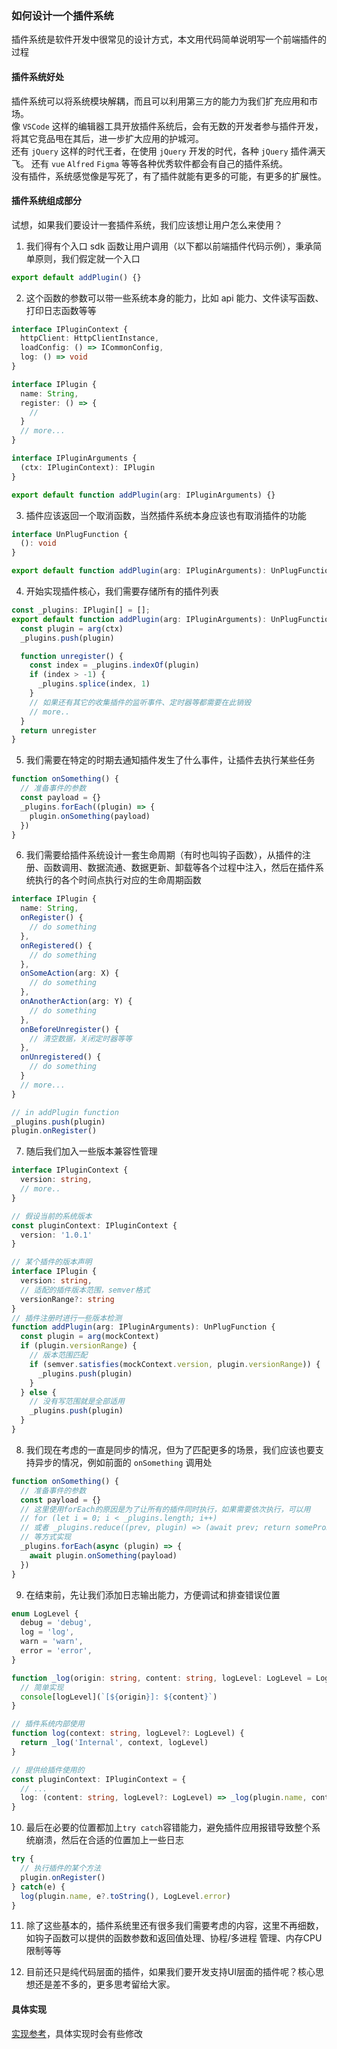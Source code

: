 ### 如何设计一个插件系统
插件系统是软件开发中很常见的设计方式，本文用代码简单说明写一个前端插件的过程

#### 插件系统好处
插件系统可以将系统模块解耦，而且可以利用第三方的能力为我们扩充应用和市场。  
像 `VSCode` 这样的编辑器工具开放插件系统后，会有无数的开发者参与插件开发，将其它竞品甩在其后，进一步扩大应用的护城河。  
还有 `jQuery` 这样的时代王者，在使用 `jQuery` 开发的时代，各种 `jQuery` 插件满天飞。
还有 `vue` `Alfred` `Figma` 等等各种优秀软件都会有自己的插件系统。  
没有插件，系统感觉像是写死了，有了插件就能有更多的可能，有更多的扩展性。

#### 插件系统组成部分
试想，如果我们要设计一套插件系统，我们应该想让用户怎么来使用？  
1. 我们得有个入口 sdk 函数让用户调用（以下都以前端插件代码示例），秉承简单原则，我们假定就一个入口

```ts
export default addPlugin() {}
```

2. 这个函数的参数可以带一些系统本身的能力，比如 api 能力、文件读写函数、打印日志函数等等

```ts
interface IPluginContext {
  httpClient: HttpClientInstance,
  loadConfig: () => ICommonConfig,
  log: () => void
}

interface IPlugin {
  name: String,
  register: () => {
    //
  }
  // more...
}

interface IPluginArguments {
  (ctx: IPluginContext): IPlugin
}

export default function addPlugin(arg: IPluginArguments) {}
```

3. 插件应该返回一个取消函数，当然插件系统本身应该也有取消插件的功能

```ts
interface UnPlugFunction {
  (): void
}

export default function addPlugin(arg: IPluginArguments): UnPlugFunction {}
```

4. 开始实现插件核心，我们需要存储所有的插件列表

```ts
const _plugins: IPlugin[] = [];
export default function addPlugin(arg: IPluginArguments): UnPlugFunction {
  const plugin = arg(ctx)
  _plugins.push(plugin)

  function unregister() {
    const index = _plugins.indexOf(plugin)
    if (index > -1) {
      _plugins.splice(index, 1)
    }
    // 如果还有其它的收集插件的监听事件、定时器等都需要在此销毁
    // more..
  }
  return unregister
}
```

5. 我们需要在特定的时期去通知插件发生了什么事件，让插件去执行某些任务

```ts
function onSomething() {
  // 准备事件的参数
  const payload = {}
  _plugins.forEach((plugin) => {
    plugin.onSomething(payload)
  })
}
```

6. 我们需要给插件系统设计一套生命周期（有时也叫钩子函数），从插件的注册、函数调用、数据流通、数据更新、卸载等各个过程中注入，然后在插件系统执行的各个时间点执行对应的生命周期函数

```ts
interface IPlugin {
  name: String,
  onRegister() {
    // do something
  },
  onRegistered() {
    // do something
  },
  onSomeAction(arg: X) {
    // do something
  },
  onAnotherAction(arg: Y) {
    // do something
  },
  onBeforeUnregister() {
    // 清空数据，关闭定时器等等
  },
  onUnregistered() {
    // do something
  }
  // more...
}

// in addPlugin function
_plugins.push(plugin)
plugin.onRegister()
```

7. 随后我们加入一些版本兼容性管理

```ts
interface IPluginContext {
  version: string,
  // more..
}

// 假设当前的系统版本
const pluginContext: IPluginContext {
  version: '1.0.1'
}

// 某个插件的版本声明
interface IPlugin {
  version: string,
  // 适配的插件版本范围，semver格式
  versionRange?: string
}
// 插件注册时进行一些版本检测
function addPlugin(arg: IPluginArguments): UnPlugFunction {
  const plugin = arg(mockContext)
  if (plugin.versionRange) {
    // 版本范围匹配
    if (semver.satisfies(mockContext.version, plugin.versionRange)) {
      _plugins.push(plugin)
    }
  } else {
    // 没有写范围就是全部适用
    _plugins.push(plugin)
  }
}
```

8. 我们现在考虑的一直是同步的情况，但为了匹配更多的场景，我们应该也要支持异步的情况，例如前面的 `onSomething` 调用处

```ts
function onSomething() {
  // 准备事件的参数
  const payload = {}
  // 这里使用forEach的原因是为了让所有的插件同时执行，如果需要依次执行，可以用
  // for (let i = 0; i < _plugins.length; i++)
  // 或者 _plugins.reduce((prev, plugin) => (await prev; return somePromise), [Promise.resolve()])
  // 等方式实现
  _plugins.forEach(async (plugin) => {
    await plugin.onSomething(payload)
  })
}
```

9. 在结束前，先让我们添加日志输出能力，方便调试和排查错误位置

```ts
enum LogLevel {
  debug = 'debug',
  log = 'log',
  warn = 'warn',
  error = 'error',
}

function _log(origin: string, content: string, logLevel: LogLevel = LogLevel.log) {
  // 简单实现
  console[logLevel](`[${origin}]: ${content}`)
}

// 插件系统内部使用
function log(context: string, logLevel?: LogLevel) {
  return _log('Internal', context, logLevel)
}

// 提供给插件使用的
const pluginContext: IPluginContext = {
  // ...
  log: (content: string, logLevel?: LogLevel) => _log(plugin.name, content, logLevel)
}
```

10. 最后在必要的位置都加上`try catch`容错能力，避免插件应用报错导致整个系统崩溃，然后在合适的位置加上一些日志

```ts
try {
  // 执行插件的某个方法
  plugin.onRegister()
} catch(e) {
  log(plugin.name, e?.toString(), LogLevel.error)
}
```

11. 除了这些基本的，插件系统里还有很多我们需要考虑的内容，这里不再细数，如钩子函数可以提供的函数参数和返回值处理、协程/多进程 管理、内存CPU限制等等

12. 目前还只是纯代码层面的插件，如果我们要开发支持UI层面的插件呢？核心思想还是差不多的，更多思考留给大家。 

#### 具体实现
[实现参考](./Plugin.ts)，具体实现时会有些修改